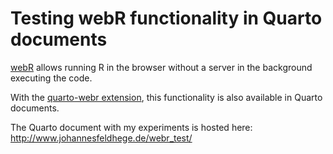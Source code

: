 # Testing webR functionality in Quarto documents

[webR](https://docs.r-wasm.org/webr/latest/) allows running R in the browser without a server in the background executing the code.

With the [quarto-webr extension](https://github.com/coatless/quarto-webr), this functionality is also available in Quarto documents. 

The Quarto document with my experiments is hosted here: http://www.johannesfeldhege.de/webr_test/
